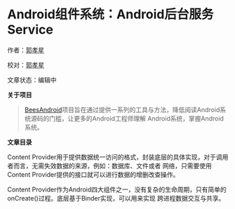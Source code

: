 # Android组件系统：Android后台服务Service

作者：[郭孝星](https://github.com/guoxiaoxing)

校对：[郭孝星](https://github.com/guoxiaoxing)

文章状态：编辑中

**关于项目**

> [BeesAndroid](https://github.com/BeesAndroid/BeesAndroid)项目旨在通过提供一系列的工具与方法，降低阅读Android系统源码的门槛，让更多的Android工程师理解
Android系统，掌握Android系统。

**文章目录**

Content Provider用于提供数据统一访问的格式，封装底层的具体实现，对于调用者而言，无需失效数据的来源，例如：数据库、文件或者
网络，只需要使用Content Provider提供的接口就可以进行数据的增删改查操作。

Content Provider作为Android四大组件之一，没有复杂的生命周期，只有简单的onCreate()过程。底层基于Binder实现，可以用来实现
跨进程数据交互与共享。

